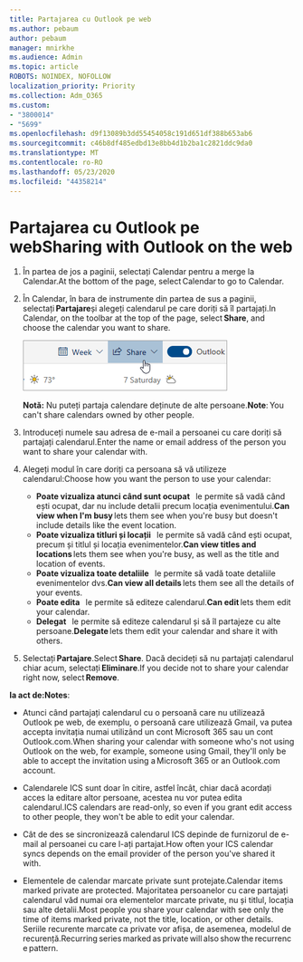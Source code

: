 ```yaml
---
title: Partajarea cu Outlook pe web
ms.author: pebaum
author: pebaum
manager: mnirkhe
ms.audience: Admin
ms.topic: article
ROBOTS: NOINDEX, NOFOLLOW
localization_priority: Priority
ms.collection: Adm_O365
ms.custom:
- "3800014"
- "5699"
ms.openlocfilehash: d9f13089b3dd55454058c191d651df388b653ab6
ms.sourcegitcommit: c46b8df485edbd13e8bb4d1b2ba1c2821ddc9da0
ms.translationtype: MT
ms.contentlocale: ro-RO
ms.lasthandoff: 05/23/2020
ms.locfileid: "44358214"
---
```

# <a name="sharing-with-outlook-on-the-web"></a><span data-ttu-id="2898b-102">Partajarea cu Outlook pe web</span><span class="sxs-lookup"><span data-stu-id="2898b-102">Sharing with Outlook on the web</span></span>

1. <span data-ttu-id="2898b-103">În partea de jos a paginii, selectați Calendar pentru a merge la Calendar.</span><span class="sxs-lookup"><span data-stu-id="2898b-103">At the bottom of the page, select Calendar to go to Calendar.</span></span>

2. <span data-ttu-id="2898b-104">În Calendar, în bara de instrumente din partea de sus a paginii, selectați **Partajare**și alegeți calendarul pe care doriți să îl partajați.</span><span class="sxs-lookup"><span data-stu-id="2898b-104">In Calendar, on the toolbar at the top of the page, select **Share**, and choose the calendar you want to share.</span></span> 

    ![Partajare calendar](media/share-calendar.png)

    <span data-ttu-id="2898b-106">**Notă:** Nu puteți partaja calendare deținute de alte persoane.</span><span class="sxs-lookup"><span data-stu-id="2898b-106">**Note**: You can't share calendars owned by other people.</span></span>

3. <span data-ttu-id="2898b-107">Introduceți numele sau adresa de e-mail a persoanei cu care doriți să partajați calendarul.</span><span class="sxs-lookup"><span data-stu-id="2898b-107">Enter the name or email address of the person you want to share your calendar with.</span></span>

4. <span data-ttu-id="2898b-108">Alegeți modul în care doriți ca persoana să vă utilizeze calendarul:</span><span class="sxs-lookup"><span data-stu-id="2898b-108">Choose how you want the person to use your calendar:</span></span> 
    - <span data-ttu-id="2898b-109">**Poate vizualiza atunci când sunt ocupat**   le permite să vadă când ești ocupat, dar nu include detalii precum locația evenimentului.</span><span class="sxs-lookup"><span data-stu-id="2898b-109">**Can view when I'm busy** lets them see when you're busy but doesn't include details like the event location.</span></span> 
    - <span data-ttu-id="2898b-110">**Poate vizualiza titluri și locații**   le permite să vadă când ești ocupat, precum și titlul și locația evenimentelor.</span><span class="sxs-lookup"><span data-stu-id="2898b-110">**Can view titles and locations** lets them see when you're busy, as well as the title and location of events.</span></span> 
    - <span data-ttu-id="2898b-111">**Poate vizualiza toate detaliile**   le permite să vadă toate detaliile evenimentelor dvs.</span><span class="sxs-lookup"><span data-stu-id="2898b-111">**Can view all details** lets them see all the details of your events.</span></span> 
    - <span data-ttu-id="2898b-112">**Poate edita**   le permite să editeze calendarul.</span><span class="sxs-lookup"><span data-stu-id="2898b-112">**Can edit** lets them edit your calendar.</span></span> 
    - <span data-ttu-id="2898b-113">**Delegat**   le permite să editeze calendarul și să îl partajeze cu alte persoane.</span><span class="sxs-lookup"><span data-stu-id="2898b-113">**Delegate** lets them edit your calendar and share it with others.</span></span>

5. <span data-ttu-id="2898b-114">Selectați **Partajare**.</span><span class="sxs-lookup"><span data-stu-id="2898b-114">Select **Share**.</span></span> <span data-ttu-id="2898b-115">Dacă decideți să nu partajați calendarul chiar acum, selectați **Eliminare**.</span><span class="sxs-lookup"><span data-stu-id="2898b-115">If you decide not to share your calendar right now, select **Remove**.</span></span> 

<span data-ttu-id="2898b-116">**Ia act de:**</span><span class="sxs-lookup"><span data-stu-id="2898b-116">**Notes**:</span></span>  

- <span data-ttu-id="2898b-117">Atunci când partajați calendarul cu o persoană care nu utilizează Outlook pe web, de exemplu, o persoană care utilizează Gmail, va putea accepta invitația numai utilizând un cont Microsoft 365 sau un cont Outlook.com.</span><span class="sxs-lookup"><span data-stu-id="2898b-117">When sharing your calendar with someone who's not using Outlook on the web, for example, someone using Gmail, they'll only be able to accept the invitation using a Microsoft 365 or an Outlook.com account.</span></span> 

- <span data-ttu-id="2898b-118">Calendarele ICS sunt doar în citire, astfel încât, chiar dacă acordați acces la editare altor persoane, acestea nu vor putea edita calendarul.</span><span class="sxs-lookup"><span data-stu-id="2898b-118">ICS calendars are read-only, so even if you grant edit access to other people, they won't be able to edit your calendar.</span></span> 

- <span data-ttu-id="2898b-119">Cât de des se sincronizează calendarul ICS depinde de furnizorul de e-mail al persoanei cu care l-ați partajat.</span><span class="sxs-lookup"><span data-stu-id="2898b-119">How often your ICS calendar syncs depends on the email provider of the person you've shared it with.</span></span> 

- <span data-ttu-id="2898b-120">Elementele de calendar marcate private sunt protejate.</span><span class="sxs-lookup"><span data-stu-id="2898b-120">Calendar items marked private are protected.</span></span> <span data-ttu-id="2898b-121">Majoritatea persoanelor cu care partajați calendarul văd numai ora elementelor marcate private, nu și titlul, locația sau alte detalii.</span><span class="sxs-lookup"><span data-stu-id="2898b-121">Most people you share your calendar with see only the time of items marked private, not the title, location, or other details.</span></span> <span data-ttu-id="2898b-122">Seriile recurente marcate ca private vor afișa, de asemenea, modelul de recurență.</span><span class="sxs-lookup"><span data-stu-id="2898b-122">Recurring series marked as private will also show the recurrence pattern.</span></span>
